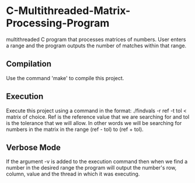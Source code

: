 # C-Multithreaded-Matrix-Processing-Program
multithreaded C program that processes matrices of numbers. User enters a range and the program outputs the number of matches within that range.


## Compilation
  
  Use the command 'make' to compile this project.
  
  
## Execution

  Execute this project using a command in the format:  ./findvals -r ref -t tol < matrix of choice. Ref is the reference 
  value that we are searching for and tol is the tolerance that we will allow. In other words we will be searching for numbers
  in the matrix in the range (ref - tol) to (ref + tol).
  

## Verbose Mode

  If the argument -v is added to the execution command then when we find a number in the desired range the program will 
  output the number's row, column, value and the thread in which it was executing.
